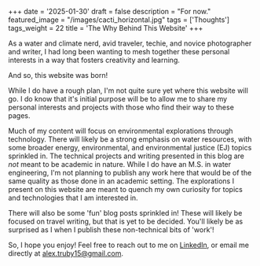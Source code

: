 +++
date = '2025-01-30'
draft = false
description = "For now."
featured_image = "/images/cacti_horizontal.jpg"
tags = ['Thoughts']
tags_weight = 22
title = 'The Why Behind This Website'
+++

As a water and climate nerd, avid traveler, techie, and novice photographer and writer, I had long been 
wanting to mesh together these personal interests in a way that fosters creativity and learning.

And so, this website was born!

While I do have a rough plan, I'm not quite sure yet where this website will go. I do know that 
it's initial purpose will be to allow me to share my personal interests and projects with those 
who find their way to these pages.

Much of my content will focus on environmental explorations through technology. There will likely
be a strong emphasis on water resources, with some broader energy, environmental, and environmental 
justice (EJ) topics sprinkled in. The technical projects and writing presented in this blog are 
*not* meant to be academic in nature. While I do have an M.S. in water engineering, I'm not planning 
to publish any work here that would be of the same quality as those done in an academic setting. 
The explorations I present on this website are meant to quench my own curiosity for topics and 
technologies that I am interested in.

There will also be some 'fun' blog posts sprinkled in! These will likely be focused on travel 
writing, but that is yet to be decided. You'll likely be as surprised as I when I publish these
non-technical bits of 'work'!


So, I hope you enjoy! Feel free to reach out to me on [LinkedIn](https://www.linkedin.com/in/alex-truby/), 
or email me directly at alex.truby15@gmail.com.